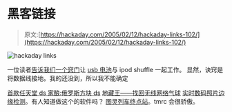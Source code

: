 # 黑客链接

> 原文:[https://hackaday.com/2005/02/12/hackaday-links-102/](https://hackaday.com/2005/02/12/hackaday-links-102/)

![hackaday links](../Images/8f142a97da37506103f4ddc298fcc867.png)

一位读者[告诉我们一个窍门](http://jeffmcfadden.com/tech/shuffleCharger/)让 [usb 电池](http://www.hackaday.com/entry/1234000270029372/)与 ipod shuffle 一起工作。
显然，诀窍是将数据线接地。我的还没到，所以我不能确定

[首款任天堂 ds 家酿:俄罗斯方块 ds](http://www.auby.no/)
[地藏王——找回无线网络气球](http://www.skysite.com/learnmore01.htm)
[实时数码照片边缘检测](http://photo.net/learn/technology/mflash/merl-non-photo.html)。有人知道做这个的软件吗？
[图灵列车终点站](http://www.monochrom.at/turingtrainterminal/schematics_eng.htm)。tmrc 会很骄傲。